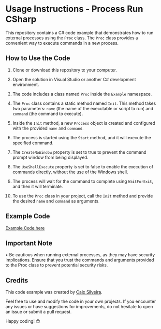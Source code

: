# Usage Instructions - Process Run CSharp

This repository contains a C# code example that demonstrates how to run external processes using the `Proc` class. The `Proc` class provides a convenient way to execute commands in a new process.

## How to Use the Code

1. Clone or download this repository to your computer.

2. Open the solution in Visual Studio or another C# development environment.

3. The code includes a class named `Proc` inside the `Example` namespace.

4. The `Proc` class contains a static method named `Init`. This method takes two parameters: `name` (the name of the executable or script to run) and `command` (the command to execute).

5. Inside the `Init` method, a new `Process` object is created and configured with the provided `name` and `command`.

6. The process is started using the `Start` method, and it will execute the specified command.

7. The `CreateNoWindow` property is set to true to prevent the command prompt window from being displayed.

8. The `UseShellExecute` property is set to false to enable the execution of commands directly, without the use of the Windows shell.

9. The process will wait for the command to complete using `WaitForExit`, and then it will terminate.

10. To use the `Proc` class in your project, call the `Init` method and provide the desired `name` and `command` as arguments.

## Example Code

[Example Code here](https://raw.githubusercontent.com/Caio-Silveira/Process-Run-CSharp/main/Proc.cs)

## Important Note

• Be cautious when running external processes, as they may have security implications. Ensure that you trust the commands and arguments provided to the Proc class to prevent potential security risks.

## Credits

This code example was created by [Caio Silveira](https://github.com/Caio-Silveira).

Feel free to use and modify the code in your own projects. If you encounter any issues or have suggestions for improvements, do not hesitate to open an issue or submit a pull request.

Happy coding! 😊


